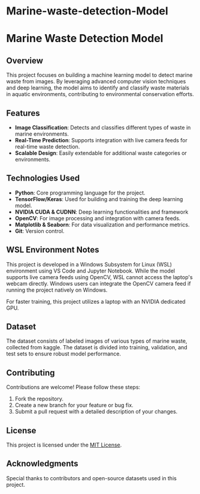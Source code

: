 # Marine-waste-detection-Model
# Marine Waste Detection Model

## Overview
This project focuses on building a machine learning model to detect marine waste from images. By leveraging advanced computer vision techniques and deep learning, the model aims to identify and classify waste materials in aquatic environments, contributing to environmental conservation efforts.

## Features
- **Image Classification**: Detects and classifies different types of waste in marine environments.
- **Real-Time Prediction**: Supports integration with live camera feeds for real-time waste detection.
- **Scalable Design**: Easily extendable for additional waste categories or environments.

## Technologies Used
- **Python**: Core programming language for the project.
- **TensorFlow/Keras**: Used for building and training the deep learning model.
- **NVIDIA CUDA & CUDNN**: Deep learning functionalities and framework
- **OpenCV**: For image processing and integration with camera feeds.
- **Matplotlib & Seaborn**: For data visualization and performance metrics.
- **Git**: Version control.
  
## WSL Environment Notes

This project is developed in a Windows Subsystem for Linux (WSL) environment using VS Code and Jupyter Notebook. While the model supports live camera feeds using OpenCV, WSL cannot access the laptop's webcam directly. Windows users can integrate the OpenCV camera feed if running the project natively on Windows.

For faster training, this project utilizes a laptop with an NVIDIA dedicated GPU.

## Dataset
The dataset consists of labeled images of various types of marine waste, collected from kaggle. The dataset is divided into training, validation, and test sets to ensure robust model performance.


## Contributing
Contributions are welcome! Please follow these steps:
1. Fork the repository.
2. Create a new branch for your feature or bug fix.
3. Submit a pull request with a detailed description of your changes.

## License
This project is licensed under the [MIT License](LICENSE).

## Acknowledgments
Special thanks to contributors and open-source datasets used in this project.

